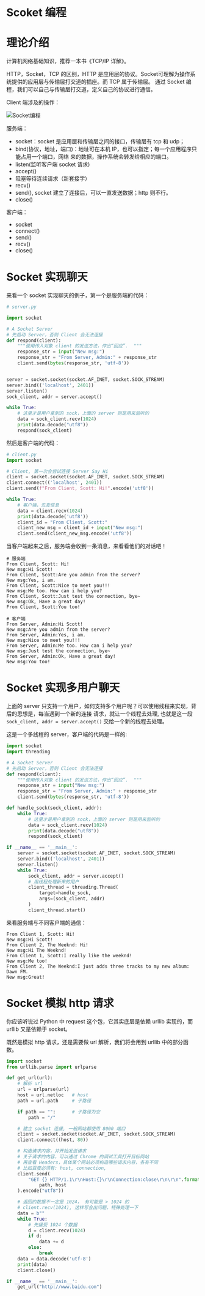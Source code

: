 # Scoket 编程

# 理论介绍

计算机网络基础知识，推荐一本书《TCP/IP 详解》。

HTTP，Socket，TCP 的区别，HTTP 是应用层的协议。Socket可理解为操作系统提供的应用层与传输层打交道的插座。而 TCP 属于传输层。
通过 Socket 编程，我们可以自己与传输层打交道，定义自己的协议进行通信。


Client 端涉及的操作：

![Socket编程](https://s2.loli.net/2022/01/15/sXuIOz8T12n5DfB.png)

服务端：

- socket：socket 是应用层和传输层之间的接口，传输层有 tcp 和 udp；
- bind(协议，地址，端口)：地址可在本机 IP，也可以指定；每一个应用程序只能占用一个端口，网络
来的数据，操作系统会转发给相应的端口。
- listen(监听客户端 socket 请求)
- accept()
- 阻塞等待连续请求（新套接字）
- recv()
- send(), socket 建立了连接后，可以一直发送数据；http 则不行。
- close()

客户端：

- socket
- connect()
- send()
- recv()
- close()

# Socket 实现聊天

来看一个 socket 实现聊天的例子，第一个是服务端的代码：

```python
# server.py

import socket

# A Socket Server
# 先启动 Server，否则 Client 会无法连接
def respond(client):
    """使用传入对象 client 的发送方法，作出“回应”.  """
    response_str = input("New msg:")
    response_str = "From Server, Admin:" + response_str
    client.send(bytes(response_str, 'utf-8'))


server = socket.socket(socket.AF_INET, socket.SOCK_STREAM)
server.bind(('localhost', 2401))
server.listen()
sock_client, addr = server.accept()

while True:
    # 这里才是用户拿到的 sock，上面的 server 则是用来监听的
    data = sock_client.recv(1024)
    print(data.decode("utf8"))
    respond(sock_client)
```

然后是客户端的代码：

```python
# client.py
import socket

# Client, 第一次会尝试连接 Server Say Hi
client = socket.socket(socket.AF_INET, socket.SOCK_STREAM)
client.connect(('localhost', 2401))
client.send(f"From Client, Scott: Hi!".encode('utf8'))

while True:
    # 客户端，先发信息
    data = client.recv(1024)
    print(data.decode('utf8'))
    client_id = "From Client, Scott:"
    client_new_msg = client_id + input("New msg:")
    client.send(client_new_msg.encode('utf8'))
```

当客户端起来之后，服务端会收到一条消息，来看看他们的对话吧！

```
# 服务端
From Client, Scott: Hi!
New msg:Hi Scott!
From Client, Scott:Are you admin from the server?
New msg:Yes, i am.
From Client, Scott:Nice to meet you!!!
New msg:Me too. How can i help you?
From Client, Scott:Just test the connection, bye~
New msg:Ok, Have a great day!
From Client, Scott:You too!

# 客户端
From Server, Admin:Hi Scott!
New msg:Are you admin from the server?
From Server, Admin:Yes, i am.
New msg:Nice to meet you!!!
From Server, Admin:Me too. How can i help you?
New msg:Just test the connection, bye~
From Server, Admin:Ok, Have a great day!
New msg:You too!
```

# Socket 实现多用户聊天

上面的 server 只支持一个用户，如何支持多个用户呢？可以使用线程来实现，背后的思想是，每当遇到一个新的连接
请求，就让一个线程去处理, 也就是这一段 `sock_client, addr = server.accept()` 交给一个新的线程去处理。

这是一个多线程的 server，客户端的代码是一样的:

```python
import socket
import threading

# A Socket Server
# 先启动 Server，否则 Client 会无法连接
def respond(client):
    """使用传入对象 client 的发送方法，作出“回应”.  """
    response_str = input("New msg:")
    response_str = "From Server, Admin:" + response_str
    client.send(bytes(response_str, 'utf-8'))

def handle_sock(sock_client, addr):
    while True:
        # 这里才是用户拿到的 sock，上面的 server 则是用来监听的
        data = sock_client.recv(1024)
        print(data.decode("utf8"))
        respond(sock_client)

if __name__ == '__main__':
    server = socket.socket(socket.AF_INET, socket.SOCK_STREAM)
    server.bind(('localhost', 2401))
    server.listen()
    while True:
        sock_client, addr = server.accept()
        # 用线程处理新来的用户
        client_thread = threading.Thread(
            target=handle_sock,
            args=(sock_client, addr)
        )
        client_thread.start()
```

来看服务端与不同客户端的通信：

```
From Client 1, Scott: Hi!
New msg:Hi Scott!
From Client 2, The Weeknd: Hi!
New msg:Hi The Weeknd!
From Client 1, Scott:I really like the weeknd!
New msg:Me too!
From Client 2, The Weeknd:I just adds three tracks to my new album: Dawn FM.
New msg:Great!
```

# Socket 模拟 http 请求

你应该听说过 Python 中 request 这个包，它其实底层是依赖 urllib 实现的，而 urllib 又是依赖于 socket。

既然是模拟 http 请求，还是需要做 url 解析，我们将会用到 urllib 中的部分函数。

```python
import socket
from urllib.parse import urlparse

def get_url(url):
    # 解析 url
    url = urlparse(url)
    host = url.netloc   # host
    path = url.path     # 子路径

    if path == "":      # 子路径为空
        path = "/"

    # 建立 socket 连接, 一般网站都使用 8000 端口
    client = socket.socket(socket.AF_INET, socket.SOCK_STREAM)
    client.connect((host, 80))

    # 构造请求内容，并开始发送请求
    # 关于请求的内容，可以通过 Chrome 的调试工具打开目标网站
    # 再查看 Headers，具体某个网站必须构造哪些请求内容，各有不同
    # 比如百度必须有: host, connection,
    client.send(
        "GET {} HTTP/1.1\r\nHost:{}\r\nConnection:close\r\n\r\n".format(
            path, host
    ).encode("utf8"))

    # 返回的数据不一定是 1024， 有可能是 > 1024 的
    # client.recv(1024), 这样写会出问题，特殊处理一下
    data = b""
    while True:
        # 先接受 1024 个数据
        d = client.recv(1024)
        if d:
            data += d
        else:
            break
    data = data.decode('utf-8')
    print(data)
    client.close()

if __name__ == '__main__':
    get_url("http://www.baidu.com")
```